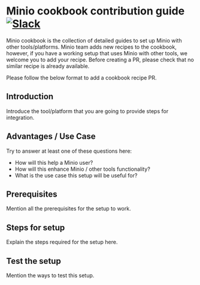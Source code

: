# Minio cookbook contribution guide [![Slack](https://slack.minio.io/slack?type=svg)](https://slack.minio.io)

Minio cookbook is the collection of detailed guides to set up Minio with other tools/platforms. Minio team adds new recipes to the cookbook, however, if you have a working setup that uses Minio with other tools, we welcome you to add your recipe. Before creating a PR, please check that no similar recipe is already available. 

Please follow the below format to add a cookbook recipe PR. 

## Introduction

Introduce the tool/platform that you are going to provide steps for integration. 

## Advantages / Use Case

Try to answer at least one of these questions here: 

* How will this help a Minio user? 
* How will this enhance Minio / other tools functionality?
* What is the use case this setup will be useful for?

## Prerequisites

Mention all the prerequisites for the setup to work.

## Steps for setup

Explain the steps required for the setup here. 

## Test the setup

Mention the ways to test this setup. 


